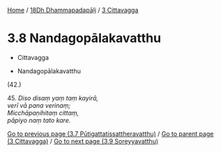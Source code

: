 
[Home](/) / [18Dh Dhammapadapāḷi](...md) / [3 Cittavagga](../18Dh/3.md)

# 3.8 Nandagopālakavatthu

* Cittavagga

* Nandagopālakavatthu

(42.)

45\. _Diso disaṃ yaṃ taṃ kayirā,_  
_verī vā pana verinaṃ;_  
_Micchāpaṇihitaṃ cittaṃ,_  
_pāpiyo naṃ tato kare._  


[Go to previous page (3.7 Pūtigattatissattheravatthu)](3.7.md) / [Go to parent page (3 Cittavagga)](../18Dh/3.md) / [Go to next page (3.9 Soreyyavatthu)](3.9.md)


